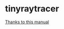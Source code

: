 # tinyraytracer
[Thanks to this manual](https://github.com/ssloy/tinyraytracer/wiki/Part-1:-understandable-raytracing)
